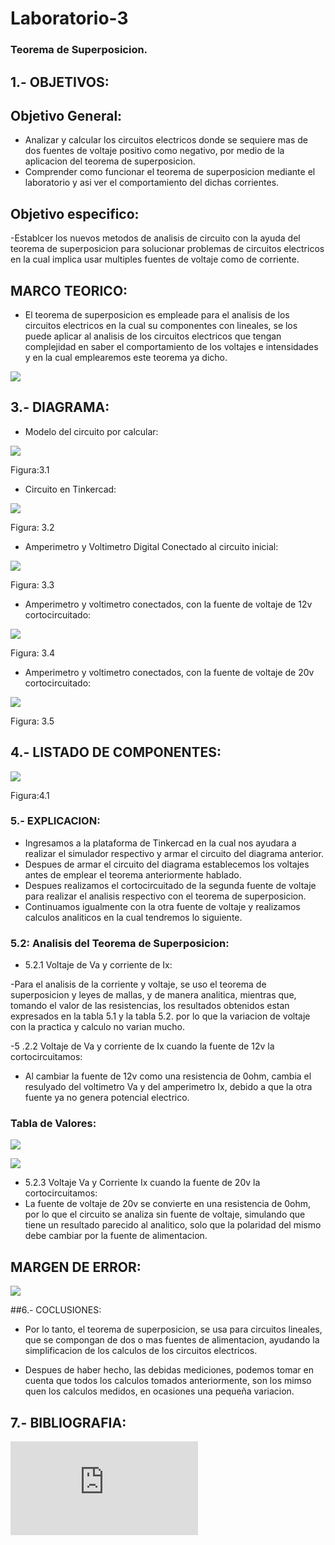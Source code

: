 # Laboratorio-3
### Teorema de Superposicion.
## 1.- OBJETIVOS:

## Objetivo General:
- Analizar y calcular los circuitos electricos donde se sequiere mas de dos fuentes de voltaje positivo como negativo,  por medio de la aplicacion del teorema de superposicion.
- Comprender como funcionar el teorema de superposicion mediante el laboratorio y asi ver el comportamiento del dichas corrientes.

## Objetivo especifico:
 -Establcer los nuevos metodos de analisis de circuito con la ayuda del teorema de superposicion para solucionar problemas de circuitos electricos en la cual implica usar multiples fuentes de voltaje como de corriente.
 

## MARCO TEORICO:

-  El teorema de superposicion es empleade para el analisis de los circuitos electricos en la cual su componentes con lineales, se los puede aplicar al analisis de los circuitos electricos que tengan complejidad en saber el comportamiento de los voltajes e  intensidades y en la cual emplearemos este teorema ya dicho.


![](https://github.com/JonathanGuaman/Laboratorio-3/blob/main/Diagramas/Marco%20teorico.png)




## 3.- DIAGRAMA:
- Modelo del circuito por calcular:

![](https://github.com/JonathanGuaman/Laboratorio-3/blob/main/Diagramas/Diagrama.png)

Figura:3.1


- Circuito en Tinkercad:

![](https://github.com/JonathanGuaman/Laboratorio-3/blob/main/Diagramas/Diagrama%203.png)

Figura: 3.2

- Amperimetro y Voltimetro Digital Conectado al circuito inicial:

![](https://github.com/JonathanGuaman/Laboratorio-3/blob/main/Diagramas/Diagrama%204.png)

Figura: 3.3

- Amperimetro y voltimetro conectados, con la fuente de voltaje de 12v cortocircuitado:

![](https://github.com/JonathanGuaman/Laboratorio-3/blob/main/Diagramas/Diagrama%205%20(Corto%20de%2012v).png)

Figura: 3.4


- Amperimetro y voltimetro conectados, con la fuente de voltaje de 20v cortocircuitado:

![](https://github.com/JonathanGuaman/Laboratorio-3/blob/main/Diagramas/Diagrama%205%20(Corto%20de%2020v).png)

Figura: 3.5


## 4.- LISTADO DE COMPONENTES:

![](https://github.com/JonathanGuaman/Laboratorio-3/blob/main/Tablas/Tabla%201.png)

Figura:4.1



### 5.- EXPLICACION:

- Ingresamos a la plataforma de Tinkercad en la cual nos ayudara a realizar el simulador respectivo y armar el circuito del diagrama anterior.
- Despues de armar el circuito del diagrama establecemos los voltajes antes de emplear el teorema anteriormente hablado.
- Despues realizamos el cortocircuitado de la segunda fuente de voltaje para realizar el analisis respectivo con el teorema de superposicion.
- Continuamos igualmente con la otra fuente de voltaje y realizamos calculos analiticos en la cual tendremos lo siguiente.



### 5.2: Analisis del Teorema de Superposicion:

- 5.2.1 Voltaje de Va y corriente de Ix:
 
 -Para el analisis de la corriente y voltaje, se uso el teorema de superposicion y leyes de mallas, y de manera analitica, mientras que, tomando el valor de las resistencias, los resultados obtenidos estan expresados en la tabla 5.1 y la tabla 5.2. por lo que la variacion de voltaje con la practica y calculo no varian mucho.
 
 -5 .2.2  Voltaje de Va y corriente de Ix cuando la fuente de 12v la cortocircuitamos:
 
- Al  cambiar la fuente de 12v como una resistencia de 0ohm, cambia el resulyado del voltimetro Va y del amperimetro Ix, debido a que la otra fuente ya no genera potencial electrico.

### Tabla de Valores:

![](https://github.com/JonathanGuaman/Laboratorio-3/blob/main/Tablas/Tabla%20%202.png)

![](https://github.com/JonathanGuaman/Laboratorio-3/blob/main/Tablas/Tabla%204.png)

- 5.2.3 Voltaje Va y Corriente Ix cuando la fuente de 20v la cortocircuitamos:
- La fuente de voltaje de 20v se convierte en una resistencia de 0ohm, por lo que el circuito se analiza sin fuente de voltaje, simulando que tiene un resultado parecido al analitico, solo que la polaridad del mismo debe cambiar por la fuente de alimentacion.

## MARGEN DE ERROR:

![](https://github.com/JonathanGuaman/Laboratorio-3/blob/main/Tablas/Tabla%20de%20error.png)

##6.- COCLUSIONES:

- Por lo tanto, el teorema de superposicion, se usa para circuitos lineales, que se compongan  de dos  o mas fuentes de alimentacion, ayudando la simplificacion de los calculos de los circuitos electricos.

- Despues de haber hecho, las debidas mediciones, podemos tomar en cuenta que todos los calculos tomados anteriormente, son los mimso quen los calculos medidos, en ocasiones una pequeña variacion.

## 7.- BIBLIOGRAFIA:

![](http://media.espora.org/mgoblin_media/media_entries/1455/Principios_de_circuitos_electricos.pdf)

 
 



